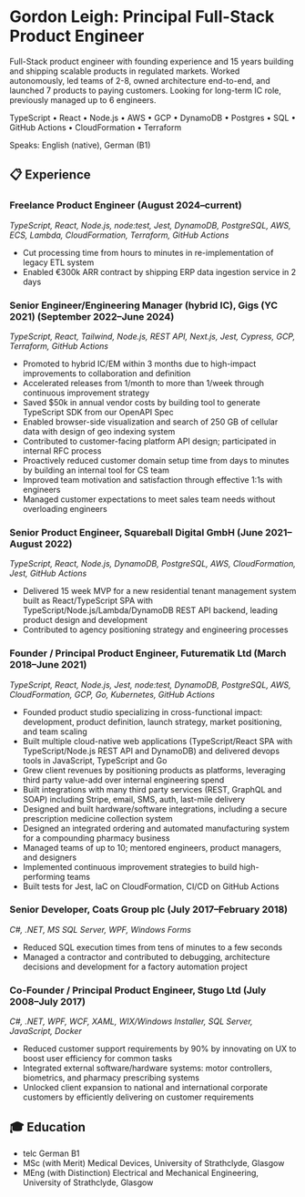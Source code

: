 # Gordon Leigh: Principal Full-Stack Product Engineer

Full-Stack product engineer with founding experience and 15 years building and shipping scalable products in regulated markets. Worked autonomously, led teams of 2-8, owned architecture end-to-end, and launched 7 products to paying customers. Looking for long-term IC role, previously managed up to 6 engineers.

TypeScript • React • Node.js • AWS • GCP • DynamoDB • Postgres • SQL • GitHub Actions • CloudFormation • Terraform

Speaks: English (native), German (B1)

## 📋 Experience

### Freelance Product Engineer (August 2024–current)

_TypeScript, React, Node.js, node:test, Jest, DynamoDB, PostgreSQL, AWS, ECS, Lambda, CloudFormation, Terraform, GitHub Actions_

- Cut processing time from hours to minutes in re-implementation of legacy ETL system
- Enabled €300k ARR contract by shipping ERP data ingestion service in 2 days

### Senior Engineer/Engineering Manager (hybrid IC), Gigs (YC 2021) (September 2022–June 2024)

_TypeScript, React, Tailwind, Node.js, REST API, Next.js, Jest, Cypress, GCP, Terraform, GitHub Actions_

- Promoted to hybrid IC/EM within 3 months due to high-impact improvements to collaboration and definition
- Accelerated releases from 1/month to more than 1/week through continuous improvement strategy
- Saved $50k in annual vendor costs by building tool to generate TypeScript SDK from our OpenAPI Spec
- Enabled browser-side visualization and search of 250 GB of cellular data with design of geo indexing system
- Contributed to customer-facing platform API design; participated in internal RFC process
- Proactively reduced customer domain setup time from days to minutes by building an internal tool for CS team
- Improved team motivation and satisfaction through effective 1:1s with engineers
- Managed customer expectations to meet sales team needs without overloading engineers

### Senior Product Engineer, Squareball Digital GmbH (June 2021–August 2022)

_TypeScript, React, Node.js, DynamoDB, PostgreSQL, AWS, CloudFormation, Jest, GitHub Actions_

- Delivered 15 week MVP for a new residential tenant management system built as React/TypeScript SPA with TypeScript/Node.js/Lambda/DynamoDB REST API backend, leading product design and development
- Contributed to agency positioning strategy and engineering processes

### Founder / Principal Product Engineer, Futurematik Ltd (March 2018–June 2021)

_TypeScript, React, Node.js, Jest, node:test, DynamoDB, PostgreSQL, AWS, CloudFormation, GCP, Go, Kubernetes, GitHub Actions_

- Founded product studio specializing in cross-functional impact: development, product definition, launch strategy, market positioning, and team scaling
- Built multiple cloud-native web applications (TypeScript/React SPA with TypeScript/Node.js REST API and DynamoDB) and delivered devops tools in JavaScript, TypeScript and Go
- Grew client revenues by positioning products as platforms, leveraging third party value-add over internal engineering spend
- Built integrations with many third party services (REST, GraphQL and SOAP) including Stripe, email, SMS, auth, last-mile delivery
- Designed and built hardware/software integrations, including a secure prescription medicine collection system
- Designed an integrated ordering and automated manufacturing system for a compounding pharmacy business
- Managed teams of up to 10; mentored engineers, product managers, and designers
- Implemented continuous improvement strategies to build high-performing teams
- Built tests for Jest, IaC on CloudFormation, CI/CD on GitHub Actions

### Senior Developer, Coats Group plc (July 2017–February 2018)

_C#, .NET, MS SQL Server, WPF, Windows Forms_

- Reduced SQL execution times from tens of minutes to a few seconds
- Managed a contractor and contributed to debugging, architecture decisions and development for a factory automation project

### Co-Founder / Principal Product Engineer, Stugo Ltd (July 2008–July 2017)

_C#, .NET, WPF, WCF, XAML, WIX/Windows Installer, SQL Server, JavaScript, Docker_

- Reduced customer support requirements by 90% by innovating on UX to boost user efficiency for common tasks
- Integrated external software/hardware systems: motor controllers, biometrics, and pharmacy prescribing systems
- Unlocked client expansion to national and international corporate customers by efficiently delivering on customer requirements

## 🎓 Education

- telc German B1
- MSc (with Merit) Medical Devices, University of Strathclyde, Glasgow
- MEng (with Distinction) Electrical and Mechanical Engineering, University of Strathclyde, Glasgow
